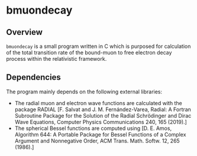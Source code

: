 # bmuondecay
## Overview
`bmuondecay` is a small program written in C which is purposed for calculation of the total transition rate of the bound-muon to free electron decay process within the relativistic framework.

## Dependencies
The program mainly depends on the following external libraries:
* The radial muon and electron wave functions are calculated with the package RADIAL [F. Salvat and J. M. Fernández-Varea, Radial: A Fortran Subroutine Package for the Solution of the Radial Schrödinger and Dirac Wave Equations, Computer Physics Communications 240, 165 (2019).]
* The spherical Bessel functions are computed using [D. E. Amos, Algorithm 644: A Portable Package for Bessel Functions of a Complex Argument and Nonnegative Order, ACM Trans. Math. Softw. 12, 265 (1986).]

